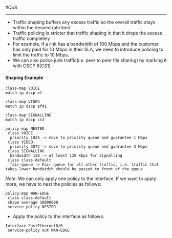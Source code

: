 #QoS
***
- Traffic shaping buffers any excess traffic so the overall traffic stays within the desired rate limit
- Traffic policing is stricter that traffic shaping in that it drops the excess traffic completely
- For example, if a link has a bandwidth of 100 Mbps and the customer has only paid for 10 Mbps in their SLA, we need to introduce policing to limit the traffic to 10 Mbps.
- We can also police junk traffic(i.e. peer to peer file sharing) by marking it with DSCP 8(CS1)


#### Shaping Example

```
class-map VOICE
match ip dscp ef

class-map VIDEO
match ip dscp af41

class-map SIGNALLING
match ip dscp cs3

policy-map NESTED
 class VOICE
  priority 1024 -> move to priority queue and guarantee 1 Mbps
 class VIDEO
  priority 3072 -> move to priority queue and guarantee 3 Mbps
 class SIGNALLING
  bandwidth 128 -> at least 128 Kbps for signalling
 class class-default
  fair-queue -> Fair queue for all other traffic, i.e. traffic that takes lower bandwidth should be passed to front of the queue
```

*Note*: We can only apply one policy to the interface. If we want to apply more, we have to nest the policies as follows:
```
policy-map WAN-EDGE
 class class-default
 shape average 10000000
 service-policy NESTED
```

- Apply the policy to the interface as follows:
```
Interface FastEthernet0/0
 service-policy out WAN-EDGE
```
